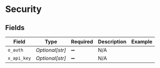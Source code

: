 # Security


## Fields

| Field              | Type               | Required           | Description        | Example            |
| ------------------ | ------------------ | ------------------ | ------------------ | ------------------ |
| `o_auth`           | *Optional[str]*    | :heavy_minus_sign: | N/A                |                    |
| `x_api_key`        | *Optional[str]*    | :heavy_minus_sign: | N/A                |                    |